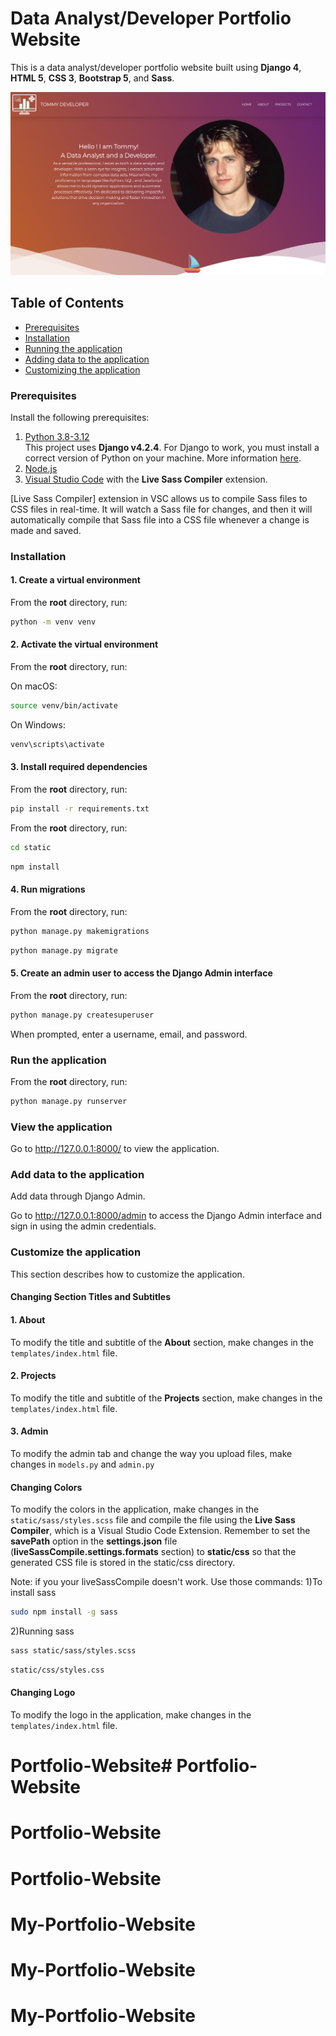 # Data Analyst/Developer Portfolio Website

This is a data analyst/developer portfolio website built using **Django 4**, **HTML 5**, **CSS 3**, **Bootstrap 5**, and **Sass**.

![Alt text](static/images/portfolio_website.png?raw=true "Portfolio Website")




## Table of Contents 
- [Prerequisites](#prerequisites)
- [Installation](#installation)
- [Running the application](#run-the-application)
- [Adding data to the application](#add-data-to-the-application)
- [Customizing the application](#customize-the-application)


### Prerequisites

Install the following prerequisites:

1. [Python 3.8-3.12](https://www.python.org/downloads/)
<br> This project uses **Django v4.2.4**. For Django to work, you must install a correct version of Python on your machine. More information [here](https://django.readthedocs.io/en/stable/faq/install.html).
2. [Node.js](https://nodejs.org/en/)
3. [Visual Studio Code](https://code.visualstudio.com/download) with the **Live Sass Compiler** extension.<br>

[Live Sass Compiler] extension in VSC allows us to compile Sass files to CSS files in real-time. It will watch a Sass file for changes, and then it will automatically compile that Sass file into a CSS file whenever a change is made and saved.


### Installation

#### 1. Create a virtual environment

From the **root** directory, run:

```bash
python -m venv venv
```

#### 2. Activate the virtual environment

From the **root** directory, run:

On macOS:

```bash
source venv/bin/activate
```

On Windows:

```bash
venv\scripts\activate
```

#### 3. Install required dependencies

From the **root** directory, run:

```bash
pip install -r requirements.txt
```

From the **root** directory, run:

```bash
cd static
```
```bash
npm install
```

#### 4. Run migrations

From the **root** directory, run:

```bash
python manage.py makemigrations
```
```bash
python manage.py migrate
```

#### 5. Create an admin user to access the Django Admin interface

From the **root** directory, run:

```bash
python manage.py createsuperuser
```

When prompted, enter a username, email, and password.

### Run the application

From the **root** directory, run:

```bash
python manage.py runserver
```

### View the application

Go to http://127.0.0.1:8000/ to view the application.

### Add data to the application

Add data through Django Admin.

Go to http://127.0.0.1:8000/admin to access the Django Admin interface and sign in using the admin credentials.

### Customize the application

This section describes how to customize the application. 

#### Changing Section Titles and Subtitles 

#### 1. About

To modify the title and subtitle of the **About** section, make changes in the ```templates/index.html``` file.

#### 2. Projects

To modify the title and subtitle of the **Projects** section, make changes in the ```templates/index.html``` file.

#### 3. Admin

To modify the admin tab and change the way you upload files, make changes in ```models.py``` and ```admin.py```

#### Changing Colors

To modify the colors in the application, make changes in the ```static/sass/styles.scss``` file and compile the file using the **Live Sass Compiler**, which is a Visual Studio Code Extension. Remember to set the **savePath** option in the **settings.json** file (**liveSassCompile.settings.formats** section) to **static/css** so that the generated CSS file is stored in the static/css directory. 

Note: if you your liveSassCompile doesn't work.
Use those commands:
1)To install sass

```bash
sudo npm install -g sass
```

2)Running sass

```bash
sass static/sass/styles.scss 
```

```bash
static/css/styles.css 
```

#### Changing Logo

To modify the logo in the application, make changes in the ```templates/index.html``` file.


# Portfolio-Website# Portfolio-Website
# Portfolio-Website
# Portfolio-Website
# My-Portfolio-Website
# My-Portfolio-Website
# My-Portfolio-Website
